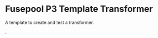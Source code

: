 Fusepool P3 Template Transformer
============================

A template to create and test a transformer.

.
